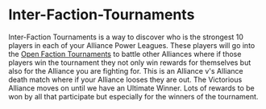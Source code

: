 <h1>Inter-Faction-Tournaments</h1>
Inter-Faction Tournaments is a way to discover who is the strongest 10 players in each of your Alliance Power Leagues. These players will go into the 
<a href="https://github.com/369gtech/Open-Faction-Tournaments">Open Faction Tournaments</a> to battle other Alliances where if those players win the tournament they not only win rewards for themselves but also for the Alliance you are fighting for. This is an Alliance v's Alliance death match where if your Alliance looses they are out. The Victorious Alliance moves on until we have an Ultimate Winner. Lots of rewards to be won by all that participate but especially for the winners of the tournament.
